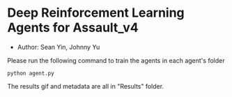 # Deep Reinforcement Learning Agents for Assault_v4
* Author: Sean Yin, Johnny Yu

Please run the following command to train the agents in each agent's folder
```shell
python agent.py
```

The results gif and metadata are all in "Results" folder.
